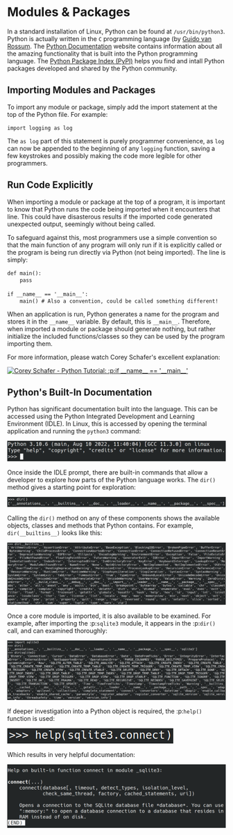 
# Modules & Packages
   
In a standard installation of Linux, Python can be found at `/usr/bin/python3`.  Python is actually written in the `C` programming language (by [Guido van Rossum](https://en.wikipedia.org/wiki/Guido_van_Rossum).  The [Python Documentation](https://docs.python.org/3/) website contains information about all the amazing functionality that is built into the Python programming language.  The [Python Package Index (PyPI)](https://pypi.org/) helps you find and intall Python packages developed and shared by the Python community.

## Importing Modules and Packages

To import any module or package, simply add the import statement at the top of the Python file.  For example:

```{code-cell} ipython3
import logging as log
```

The `as log` part of this statement is purely programmer convenience, as `log` can now be appended to the beginning of any `logging` function, saving a few keystrokes and possibly making the code more legible for other programmers.

## Run Code Explicitly

When importing a module or package at the top of a program, it is important to know that Python runs the code being imported when it encounters that line.  This could have disasterous results if the imported code generated unexpected output, seemingly without being called.

To safeguard against this, most programmers use a simple convention so that the main function of any program will only run if it is explicitly called or the program is being run directly via Python (not being imported).  The line is simply:

```{code-cell} ipython3
def main():
    pass

if __name__ == '__main__':
    main() # Also a convention, could be called something different!
```

When an application is run, Python generates a name for the program and stores it in the `__name__` variable.  By default, this is `__main__`.  Therefore, when imported a module or package should generate nothing, but rather initialize the included functions/classes so they can be used by the program importing them.  

For more information, please watch Corey Schafer's excellent explanation:

[![Corey Schafer - Python Tutorial: :p:`if  __name__ == '__main__'`](https://img.youtube.com/vi/sugvnHA7ElY/maxresdefault.jpg)](https://youtu.be/sugvnHA7ElY)


## Python's Built-In Documentation

Python has significant documentation built into the language.  This can be accessed using the Python Integrated Development and Learning Environment (IDLE).  In Linux, this is accessed by opening the terminal application and running the `python3` command:

![Python IDLE via Command Line](../_static/images/python_IDLE.png)

Once inside the IDLE prompt, there are built-in commands that allow a developer to explore how parts of the Python language works.  The `dir()` method gives a starting point for exploration:

![Exploring Python using `dir()`](../_static/images/python_dir.png)
      
Calling the `dir()` method on any of these components shows the available objects, classes and methods that Python contains.  For example, `dir(__builtins__)` looks like this:

![Exploring Python Built-Ins using :p:`dir(__builtins__)`](../_static/images/python_dir_builtins.png)

Once a core module is imported, it is also available to be examined.  For example, after importing the :p:`sqlite3` module, it appears in the :p:`dir()` call, and can examined thoroughly:

![Exploring the SQLite3 Core Module using `dir(sqlite3)`](../_static/images/python_dir_sqlite3.png)      

If deeper investigation into a Python object is required, the :p:`help()` function is used:

![Exploring the SQLite3 Connect Function using `help()`](../_static/images/python_help_sqlite3_connect_call.png)

Which results in very helpful documentation:

![Built-In Documentation about the SQLite3 Connect Function](../_static/images/python_help_sqlite3_connect.png)
